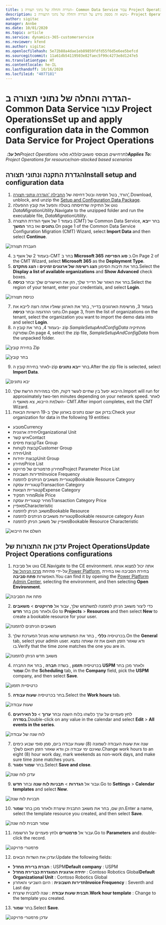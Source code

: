 ```yaml
---
title: הגדרה והחלה של נתוני תצורה ב- Common Data Service עבור Project Operations
description: נושא זה מספק מידע על הגדרה והחלה של נתוני התצורה ב- Project Operations.
author: sigitac
manager: Annbe
ms.date: 10/01/2020
ms.topic: article
ms.service: dynamics-365-customerservice
ms.reviewer: kfend
ms.author: sigitac
ms.openlocfilehash: 5e72b88a4dae1eb89859fdfd55f6d5e6ee5befcd
ms.sourcegitcommit: 11a61db54119503e82faec5f99c4273e8d1247e5
ms.translationtype: HT
ms.contentlocale: he-IL
ms.lasthandoff: 10/16/2020
ms.locfileid: "4077181"
---
```

# <a name="set-up-and-apply-configuration-data-in-the-common-data-service-for-project-operations"></a><span data-ttu-id="a2230-103">הגדרה והחלה של נתוני תצורה ב- Common Data Service עבור Project Operations</span><span class="sxs-lookup"><span data-stu-id="a2230-103">Set up and apply configuration data in the Common Data Service for Project Operations</span></span>

<span data-ttu-id="a2230-104">_**חל על:** ‏Project Operations לתרחישים מבוססי משאבים/ללא מלאי_</span><span class="sxs-lookup"><span data-stu-id="a2230-104">_**Applies To:** Project Operations for resource/non-stocked based scenarios_</span></span>

## <a name="install-setup-and-configuration-data"></a><span data-ttu-id="a2230-105">הגדרת התקנה ונתוני תצורה</span><span class="sxs-lookup"><span data-stu-id="a2230-105">Install setup and configuration data</span></span>

1. <span data-ttu-id="a2230-106">הורד, בטל חסימה ובטל דחיסה של [החבילה 'הגדרה ונתוני תצורה'](https://download.microsoft.com/download/1/3/4/1349369c-6209-42b7-b3b4-5be0e67cacd8/ProjOpsSampleSetupData-%20Integrated%20UR1.zip).</span><span class="sxs-lookup"><span data-stu-id="a2230-106">Download, unblock, and unzip the [Setup and Configuration Data Package](https://download.microsoft.com/download/1/3/4/1349369c-6209-42b7-b3b4-5be0e67cacd8/ProjOpsSampleSetupData-%20Integrated%20UR1.zip).</span></span>
2. <span data-ttu-id="a2230-107">נווט אל התיקיה שדחיסתה בוטלה והפעל את קובץ ההפעלה *DataMigrationUtility*.</span><span class="sxs-lookup"><span data-stu-id="a2230-107">Navigate to the unzipped folder and run the executable file, *DataMigrationUtility*.</span></span>
3. <span data-ttu-id="a2230-108">בעמוד 1 של אשף הגדרת התצורה (CMT‏) של Common Data Service, בחר **ייבא נתונים** ואז בחר **המשך**.</span><span class="sxs-lookup"><span data-stu-id="a2230-108">On page 1 of the Common Data Service Configuration Migration (CMT) Wizard, select **Import Data** and then select **Continue**.</span></span>

![‏‫העברת תצורה](./media/1ConfigurationMigration.png)

4. <span data-ttu-id="a2230-110">בעמוד 2 של אשף ב-CMT בחר ב **Microsoft 365** כ **סוג הפריסה**.</span><span class="sxs-lookup"><span data-stu-id="a2230-110">On Page 2 of the CMT Wizard, select **Microsoft 365** as the **Deployment Type**.</span></span>
5. <span data-ttu-id="a2230-111">בחר את תיבות הסימון **הצג רשימה של ארגונים זמינים** ו **הצג מתקדם**.</span><span class="sxs-lookup"><span data-stu-id="a2230-111">Select the **Display a list of available organizations** and **Show Advanced** check boxes.</span></span>
6. <span data-ttu-id="a2230-112">בחר את האזור של הדייר שלך, הזן את האישורים שלך ובחר **כניסה**.</span><span class="sxs-lookup"><span data-stu-id="a2230-112">Select the region of your tenant, enter your credentials, and select **Login**.</span></span>

![כניסת תצורה](./media/2ConfigurationSignin.png)

7. <span data-ttu-id="a2230-114">בעמוד 3, מרשימת הארגונים בדייר, בחר את הארגון שאליו אתה רוצה לייבא את נתוני ההדגמה ובחר **כניסה**.</span><span class="sxs-lookup"><span data-stu-id="a2230-114">On page 3, from the list of organizations on the tenant, select the organization you want to import the demo data into and select **Login**.</span></span>
8. <span data-ttu-id="a2230-115">בעמוד 4, בחר את קובץ ה- zip *SampleSetupAndConfigData* מהתיקיה שפורקה.</span><span class="sxs-lookup"><span data-stu-id="a2230-115">On page 4, select the zip file, *SampleSetupAndConfigData* from the unpacked folder.</span></span>

![בחירת קובץ Zip](./media/3ZipFile.png)

![בחר קובץ](./media/4SelectAFile.png)

9. <span data-ttu-id="a2230-118">לאחר בחירת קובץ ה-zip בחר **ייבא נתונים**.</span><span class="sxs-lookup"><span data-stu-id="a2230-118">After the zip file is selected, select **Import Data**.</span></span>

![יבא נתונים](./media/5ImportData.png)

10. <span data-ttu-id="a2230-120">הייבוא יפעל בין שתיים לעשר דקות, תלוי במהירות הרשת שלך.</span><span class="sxs-lookup"><span data-stu-id="a2230-120">Import will run for approximately two-ten minutes depending on your network speed.</span></span> <span data-ttu-id="a2230-121">לאחר השלמת הייבוא, צא מאשף ה- CMT.</span><span class="sxs-lookup"><span data-stu-id="a2230-121">After import completes, exit the CMT Wizard.</span></span> 
11. <span data-ttu-id="a2230-122">בדוק אם ישנם נתונים בארגון שלך ב-19 הישויות הבאות:</span><span class="sxs-lookup"><span data-stu-id="a2230-122">Check your organization for data in the following 19 entities:</span></span>

  - <span data-ttu-id="a2230-123">מטבע</span><span class="sxs-lookup"><span data-stu-id="a2230-123">Currency</span></span>
  - <span data-ttu-id="a2230-124">יחידה ארגונית</span><span class="sxs-lookup"><span data-stu-id="a2230-124">Organizational Unit</span></span>
  - <span data-ttu-id="a2230-125">איש קשר</span><span class="sxs-lookup"><span data-stu-id="a2230-125">Contact</span></span>
  - <span data-ttu-id="a2230-126">קבוצת מיסים</span><span class="sxs-lookup"><span data-stu-id="a2230-126">Tax Group</span></span>
  - <span data-ttu-id="a2230-127">קבוצת לקוחות</span><span class="sxs-lookup"><span data-stu-id="a2230-127">Customer Group</span></span>
  - <span data-ttu-id="a2230-128">יחידה</span><span class="sxs-lookup"><span data-stu-id="a2230-128">Unit</span></span>
  - <span data-ttu-id="a2230-129">קבוצת יחידות</span><span class="sxs-lookup"><span data-stu-id="a2230-129">Unit Group</span></span>
  - <span data-ttu-id="a2230-130">מחירון</span><span class="sxs-lookup"><span data-stu-id="a2230-130">Price List</span></span>
  - <span data-ttu-id="a2230-131">מחירון פרמטרים של פרויקט</span><span class="sxs-lookup"><span data-stu-id="a2230-131">Project Parameter Price List</span></span>
  - <span data-ttu-id="a2230-132">תדירות חשבונית</span><span class="sxs-lookup"><span data-stu-id="a2230-132">Invoice Frequency</span></span>
  - <span data-ttu-id="a2230-133">קטגוריית משאבים הניתנים להזמנה</span><span class="sxs-lookup"><span data-stu-id="a2230-133">Bookable Resource Category</span></span>
  - <span data-ttu-id="a2230-134">קטגוריית עסקה</span><span class="sxs-lookup"><span data-stu-id="a2230-134">Transaction Category</span></span>
  - <span data-ttu-id="a2230-135">קטגוריית הוצאות</span><span class="sxs-lookup"><span data-stu-id="a2230-135">Expense Category</span></span>
  - <span data-ttu-id="a2230-136">מחיר תפקיד</span><span class="sxs-lookup"><span data-stu-id="a2230-136">Role Price</span></span>
  - <span data-ttu-id="a2230-137">מחיר קטגוריית עסקה</span><span class="sxs-lookup"><span data-stu-id="a2230-137">Transaction Category Price</span></span>
  - <span data-ttu-id="a2230-138">מאפיין</span><span class="sxs-lookup"><span data-stu-id="a2230-138">Characteristic</span></span>
  - <span data-ttu-id="a2230-139">משאב הניתן להזמנה</span><span class="sxs-lookup"><span data-stu-id="a2230-139">Bookable Resource</span></span>
  - <span data-ttu-id="a2230-140">קטגוריות משאבים הניתנים להזמנה</span><span class="sxs-lookup"><span data-stu-id="a2230-140">Bookable resource category Assn</span></span>
  - <span data-ttu-id="a2230-141">מאפיין של משאב הניתן להזמנה</span><span class="sxs-lookup"><span data-stu-id="a2230-141">Bookable Resource Characteristic</span></span>

![השלם את הייבוא](./media/6CompleteImport.png)

## <a name="update-project-operations-configurations"></a><span data-ttu-id="a2230-143">עדכן את התצורות של Project Operations</span><span class="sxs-lookup"><span data-stu-id="a2230-143">Update Project Operations configurations</span></span>

1. <span data-ttu-id="a2230-144">נווט אל סביבת CE.</span><span class="sxs-lookup"><span data-stu-id="a2230-144">Navigate to the CE environment.</span></span> <span data-ttu-id="a2230-145">אתה יכול למצוא אותה על-ידי פתיחת [מרכז הניהול של Power Platform](https://admin.powerplatform.microsoft.com/environments), בחירת הסביבה ואז בחירת האפשרות **פתח סביבה**.</span><span class="sxs-lookup"><span data-stu-id="a2230-145">You can find it by opening the [Power Platform Admin Center](https://admin.powerplatform.microsoft.com/environments), selecting the environment, and then selecting **Open Environment**.</span></span> 

![פתח את הסביבה](./media/7OpenEnvironment.png)

2. <span data-ttu-id="a2230-147">כדי ליצור משאב הניתן להזמנה למשתמש שלך, עבור אל **פרויקטים** > **משאבים** ולאחר מכן בחר **חדש**.</span><span class="sxs-lookup"><span data-stu-id="a2230-147">Go to **Projects** > **Resources** and then select **New** to create a bookable resource for your user.</span></span>

![משאבים הניתנים להזמנה](./media/8BookableResources.png)

3. <span data-ttu-id="a2230-149">בכרטיסיה **כללי** , בחר את המשתמש שהוא מנהל המערכת שלך.</span><span class="sxs-lookup"><span data-stu-id="a2230-149">On the **General** tab, select your admin user.</span></span> <span data-ttu-id="a2230-150">ודא שאזור הזמן תואם את זה שאתה נמצא בו.</span><span class="sxs-lookup"><span data-stu-id="a2230-150">Verify that the time zone matches the one you are in.</span></span> 

![משאב חדש הניתן להזמנה](./media/9NewBookableResource.png)

4. <span data-ttu-id="a2230-152">בכרטיסיה **תזמון** , בשדה **חברה** , בחר את החברה **USPM** ולאחר מכן בחר **שמור**.</span><span class="sxs-lookup"><span data-stu-id="a2230-152">On the **Scheduling** tab, in the **Company** field, pick the **USPM** company, and then select **Save**.</span></span> 

![כרטיסיית תזמון](./media/10SchedulingTab.png)

5. <span data-ttu-id="a2230-154">בחר בכרטיסיה **שעות עבודה**.</span><span class="sxs-lookup"><span data-stu-id="a2230-154">Select the **Work hours** tab.</span></span>  

![שעות עבודה](./media/11WorkHours.png)

6. <span data-ttu-id="a2230-156">לחץ פעמיים על ערך כלשהו בלוח השנה ובחר **ערוך** > **כל האירועים בסדרה**.</span><span class="sxs-lookup"><span data-stu-id="a2230-156">Double-click on any value in the calendar and select **Edit** > **All events in the series**.</span></span> 

![לוח שנה של עבודה](./media/12WorkCalendar.png)

7. <span data-ttu-id="a2230-158">שנה את שעות העבודה לשמונה (8) שעות עבודה ביום, סמן סופי שבוע כימים שאינם ימי עבודה וכן וודא שאזור הזמן תואם לשלך.</span><span class="sxs-lookup"><span data-stu-id="a2230-158">Change work hours to an eight (8) hour work day, mark weekends as non-work days, and make sure time zone matches yours.</span></span> 
8. <span data-ttu-id="a2230-159">בחר **שמור וסגור**.</span><span class="sxs-lookup"><span data-stu-id="a2230-159">Select **Save and close**.</span></span>

![עדכן לוח שנה](./media/13UpdateCalendar.png)

9. <span data-ttu-id="a2230-161">עבור אל **הגדרות** > **תבניות לוח שנה** ובחר **חדש**.</span><span class="sxs-lookup"><span data-stu-id="a2230-161">Go to **Settings** > **Calendar templates** and select **New**.</span></span>
 
 ![תבניות לוח שנה](./media/14CalendarTemplates.png)
 
 10. <span data-ttu-id="a2230-163">הזן שם, בחר את משאב התבנית שיצרת ולאחר מכן בחר **שמור**.</span><span class="sxs-lookup"><span data-stu-id="a2230-163">Enter a name, select the template resource you created, and then select **Save**.</span></span> 
 
 ![שמור תבנית לוח שנה](./media/15SaveCalendarTemplate.png)
 
 11. <span data-ttu-id="a2230-165">עבור אל **פרמטרים** ולחץ פעמיים על הרשומה.</span><span class="sxs-lookup"><span data-stu-id="a2230-165">Go to **Parameters** and double-click the record.</span></span> 
 
 ![פרמטרי פרויקט](./media/16ProjectParameters.png)
 
12. <span data-ttu-id="a2230-167">עדכן את השדות הבאים:</span><span class="sxs-lookup"><span data-stu-id="a2230-167">Update the following fields:</span></span>

 - <span data-ttu-id="a2230-168">**חברת ברירת מחדל** : USPM</span><span class="sxs-lookup"><span data-stu-id="a2230-168">**Default company** : USPM</span></span>
 - <span data-ttu-id="a2230-169">**יחידה ארגונית המוגדרת כברירת מחדל** : Contoso Robotics Global</span><span class="sxs-lookup"><span data-stu-id="a2230-169">**Default Organizational Unit** : Contoso Robotics Global</span></span>
 - <span data-ttu-id="a2230-170">**תדירות חשבונית** : היום השביעי והאחרון</span><span class="sxs-lookup"><span data-stu-id="a2230-170">**Invoice Frequency** : Seventh and Last day</span></span>
 - <span data-ttu-id="a2230-171">**תבנית שעות עבודה** : שנה לתבנית שיצרת.</span><span class="sxs-lookup"><span data-stu-id="a2230-171">**Work hour template** : Change to the template you created.</span></span>

13. <span data-ttu-id="a2230-172">בחר **שמור**.</span><span class="sxs-lookup"><span data-stu-id="a2230-172">Select **Save**.</span></span> 

![עדכן פרמטרי פרויקט](./media/17UpdatedProjectParameters.png)
